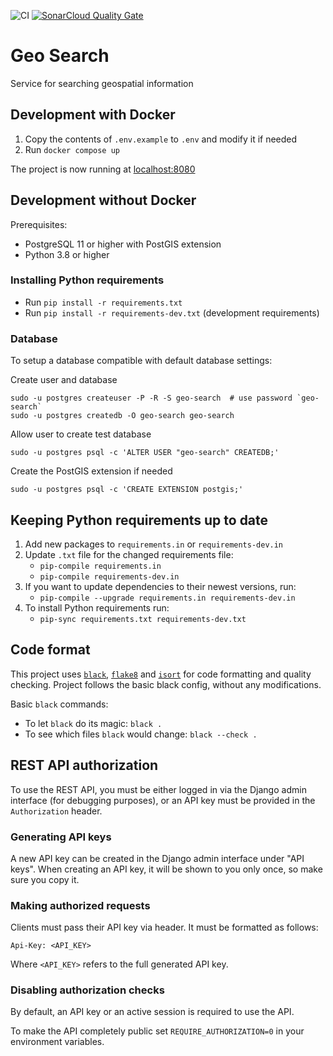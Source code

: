 ![CI](https://github.com/City-of-Helsinki/geo-search/actions/workflows/ci.yml/badge.svg)
[![SonarCloud Quality Gate](https://sonarcloud.io/api/project_badges/measure?project=City-of-Helsinki_geo-search&metric=alert_status)](https://sonarcloud.io/summary/new_code?id=City-of-Helsinki_geo-search)

# Geo Search

Service for searching geospatial information

## Development with Docker

1. Copy the contents of `.env.example` to `.env` and modify it if needed
2. Run `docker compose up`

The project is now running at [localhost:8080](http://localhost:8080)

## Development without Docker

Prerequisites:

* PostgreSQL 11 or higher with PostGIS extension
* Python 3.8 or higher

### Installing Python requirements

* Run `pip install -r requirements.txt`
* Run `pip install -r requirements-dev.txt` (development requirements)

### Database

To setup a database compatible with default database settings:

Create user and database

    sudo -u postgres createuser -P -R -S geo-search  # use password `geo-search`
    sudo -u postgres createdb -O geo-search geo-search

Allow user to create test database

    sudo -u postgres psql -c 'ALTER USER "geo-search" CREATEDB;'

Create the PostGIS extension if needed

    sudo -u postgres psql -c 'CREATE EXTENSION postgis;'

## Keeping Python requirements up to date

1. Add new packages to `requirements.in` or `requirements-dev.in`
2. Update `.txt` file for the changed requirements file:
    * `pip-compile requirements.in`
    * `pip-compile requirements-dev.in`
3. If you want to update dependencies to their newest versions, run:
    * `pip-compile --upgrade requirements.in requirements-dev.in`
4. To install Python requirements run:
    * `pip-sync requirements.txt requirements-dev.txt`

## Code format

This project uses
[`black`](https://github.com/psf/black),
[`flake8`](https://gitlab.com/pycqa/flake8) and
[`isort`](https://github.com/PyCQA/isort)
for code formatting and quality checking. Project follows the basic
black config, without any modifications.

Basic `black` commands:

* To let `black` do its magic: `black .`
* To see which files `black` would change: `black --check .`

## REST API authorization

To use the REST API, you must be either logged in via the Django
admin interface (for debugging purposes), or an API key must be
provided in the `Authorization` header.

### Generating API keys

A new API key can be created in the Django admin interface under
"API keys". When creating an API key, it will be shown to you only
once, so make sure you copy it.

### Making authorized requests

Clients must pass their API key via header.
It must be formatted as follows:

    Api-Key: <API_KEY>

Where `<API_KEY>` refers to the full generated API key.

### Disabling authorization checks

By default, an API key or an active  session is required to use the API.

To make the API completely public set `REQUIRE_AUTHORIZATION=0` in your
environment variables.
